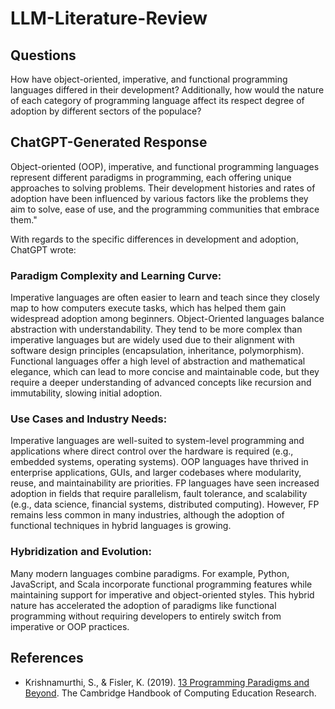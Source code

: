 # LLM-Literature-Review

## Questions

How have object-oriented, imperative, and functional programming languages differed in their development? Additionally, how would the nature of each category of programming language affect its respect degree of adoption by different sectors of the populace?


## ChatGPT-Generated Response

Object-oriented (OOP), imperative, and functional programming languages represent different paradigms in programming, each offering unique approaches to solving problems. Their development histories and rates of adoption have been influenced by various factors like the problems they aim to solve, ease of use, and the programming communities that embrace them."

With regards to the specific differences in development and adoption, ChatGPT wrote:

### Paradigm Complexity and Learning Curve:

Imperative languages are often easier to learn and teach since they closely map to how computers execute tasks, which has helped them gain widespread adoption among beginners.
Object-Oriented languages balance abstraction with understandability. They tend to be more complex than imperative languages but are widely used due to their alignment with software design principles (encapsulation, inheritance, polymorphism).
Functional languages offer a high level of abstraction and mathematical elegance, which can lead to more concise and maintainable code, but they require a deeper understanding of advanced concepts like recursion and immutability, slowing initial adoption.

### Use Cases and Industry Needs:

Imperative languages are well-suited to system-level programming and applications where direct control over the hardware is required (e.g., embedded systems, operating systems).
OOP languages have thrived in enterprise applications, GUIs, and larger codebases where modularity, reuse, and maintainability are priorities.
FP languages have seen increased adoption in fields that require parallelism, fault tolerance, and scalability (e.g., data science, financial systems, distributed computing). However, FP remains less common in many industries, although the adoption of functional techniques in hybrid languages is growing.

### Hybridization and Evolution:

Many modern languages combine paradigms. For example, Python, JavaScript, and Scala incorporate functional programming features while maintaining support for imperative and object-oriented styles.
This hybrid nature has accelerated the adoption of paradigms like functional programming without requiring developers to entirely switch from imperative or OOP practices.


## References

- Krishnamurthi, S., & Fisler, K. (2019). [13 Programming Paradigms and Beyond](https://books.google.com/books?id=vmAwEAAAQBAJ&lpg=PA377&ots=1msDHU7ZcC&dq=programming%20paradigms&lr&pg=PA377#v=onepage&q=programming%20paradigms&f=false). The Cambridge Handbook of Computing Education Research.
